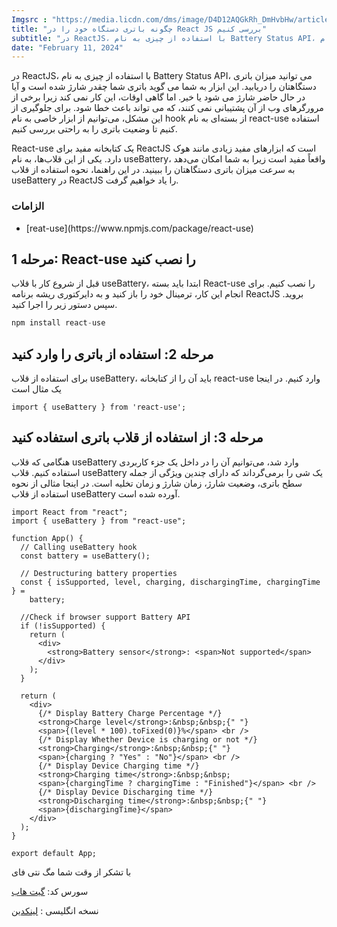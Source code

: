 ```yaml
---
Imgsrc : "https://media.licdn.com/dms/image/D4D12AQGkRh_DmHvbHw/article-cover_image-shrink_423_752/0/1707681642183?e=1714003200&v=beta&t=uCvxPtZqxcMNz95-8OT8pYLxnOYi9LHpUYSdWZqeT8c"
title: "چگونه باتری دستگاه خود را در React JS بررسی کنیم"
subtitle: "در ReactJS، با استفاده از چیزی به نام Battery Status API، می توانید میزان باتری دستگاهتان را دریابید. این ابزار به شما می گوید باتری شما چقدر شارژ شده است و آیا در حال حاضر شارژ می شود یا خیر. اما گاهی اوقات، این کار نمی کند زیرا برخی از مرورگرهای وب از آن پشتیبانی نمی کنند، که می تواند باعث خطا شود. برای جلوگیری از این مشکل، می‌توانیم از ابزار خاصی به نام hook از بسته‌ای به نام react-use استفاده کنیم تا وضعیت باتری را به راحتی بررسی کنیم."
date: "February 11, 2024"
---
```


در ReactJS، با استفاده از چیزی به نام Battery Status API، می توانید میزان باتری دستگاهتان را دریابید. این ابزار به شما می گوید باتری شما چقدر شارژ شده است و آیا در حال حاضر شارژ می شود یا خیر. اما گاهی اوقات، این کار نمی کند زیرا برخی از مرورگرهای وب از آن پشتیبانی نمی کنند، که می تواند باعث خطا شود. برای جلوگیری از این مشکل، می‌توانیم از ابزار خاصی به نام hook از بسته‌ای به نام react-use استفاده کنیم تا وضعیت باتری را به راحتی بررسی کنیم.

React-use یک کتابخانه مفید برای ReactJS است که ابزارهای مفید زیادی مانند هوک دارد. یکی از این قلاب‌ها، به نام useBattery، واقعاً مفید است زیرا به شما امکان می‌دهد به سرعت میزان باتری دستگاهتان را ببینید. در این راهنما، نحوه استفاده از قلاب useBattery در ReactJS را یاد خواهیم گرفت.



### الزامات
<ul>
<li>
[reat-use](https://www.npmjs.com/package/react-use)
</li>
</ul>
<h2>مرحله 1: React-use را نصب کنید</h2>
قبل از شروع کار با قلاب useBattery، ابتدا باید بسته React-use را نصب کنیم. برای انجام این کار، ترمینال خود را باز کنید و به دایرکتوری ریشه برنامه ReactJS بروید. سپس دستور زیر را اجرا کنید.

<div dir="ltr">


```javascript
npm install react-use
```

</div>

<h2>مرحله 2: استفاده از باتری را وارد کنید</h2>
برای استفاده از قلاب useBattery، باید آن را از کتابخانه react-use وارد کنیم. در اینجا یک مثال است

<div dir="ltr">

```react
import { useBattery } from 'react-use';
```

</div>
<h2>مرحله 3: از استفاده از قلاب باتری استفاده کنید</h2>
هنگامی که قلاب useBattery وارد شد، می‌توانیم آن را در داخل یک جزء کاربردی استفاده کنیم. قلاب useBattery یک شی را برمی‌گرداند که دارای چندین ویژگی از جمله سطح باتری، وضعیت شارژ، زمان شارژ و زمان تخلیه است. در اینجا مثالی از نحوه استفاده از قلاب useBattery آورده شده است.

<div dir="ltr">


```react
import React from "react";
import { useBattery } from "react-use";

function App() {
  // Calling useBattery hook
  const battery = useBattery();

  // Destructuring battery properties
  const { isSupported, level, charging, dischargingTime, chargingTime } =
    battery;

  //Check if browser support Battery API
  if (!isSupported) {
    return (
      <div>
        <strong>Battery sensor</strong>: <span>Not supported</span>
      </div>
    );
  }

  return (
    <div>
      {/* Display Battery Charge Percentage */}
      <strong>Charge level</strong>:&nbsp;&nbsp;{" "}
      <span>{(level * 100).toFixed(0)}%</span> <br />
      {/* Display Whether Device is charging or not */}
      <strong>Charging</strong>:&nbsp;&nbsp;{" "}
      <span>{charging ? "Yes" : "No"}</span> <br />
      {/* Display Device Charging time */}
      <strong>Charging time</strong>:&nbsp;&nbsp;
      <span>{chargingTime ? chargingTime : "Finished"}</span> <br />
      {/* Display Device Discharging time */}
      <strong>Discharging time</strong>:&nbsp;&nbsp;{" "}
      <span>{dischargingTime}</span>
    </div>
  );
}

export default App;
```

</div>

با تشکر از وقت شما مگ نتی فای

<div id="pos-article-display-94407"></div>


سورس کد: [گیت هاب ](https://github.com/homayunmmdy/Projects/tree/master/Device%20Battery%20Dectector)

نسخه انگلیسی :‌ [ لینکدین ](https://www.linkedin.com/pulse/how-check-your-devices-battery-react-js-homayoun-mohammadi-fldmf/?trackingId=Tlaa%2FOJUTPS42zDl24ussA%3D%3D)
